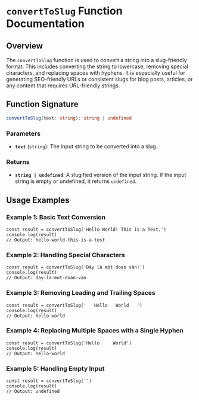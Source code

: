 # `convertToSlug` Function Documentation

## Overview

The `convertToSlug` function is used to convert a string into a slug-friendly format. This includes converting the string to lowercase, removing special characters, and replacing spaces with hyphens. It is especially useful for generating SEO-friendly URLs or consistent slugs for blog posts, articles, or any content that requires URL-friendly strings.

## Function Signature

```typescript
convertToSlug(text: string): string | undefined
```

### Parameters

- **`text`** (`string`): The input string to be converted into a slug.

### Returns

- **`string | undefined`**: A slugified version of the input string. If the input string is empty or undefined, it returns `undefined`.

## Usage Examples

### Example 1: Basic Text Conversion

```tsx
const result = convertToSlug('Hello World! This is a Test.')
console.log(result)
// Output: hello-world-this-is-a-test
```

### Example 2: Handling Special Characters

```tsx
const result = convertToSlug('Đây là một đoạn văn!')
console.log(result)
// Output: day-la-mot-doan-van
```

### Example 3: Removing Leading and Trailing Spaces

```tsx
const result = convertToSlug('   Hello   World   ')
console.log(result)
// Output: hello-world
```

### Example 4: Replacing Multiple Spaces with a Single Hyphen

```tsx
const result = convertToSlug('Hello     World')
console.log(result)
// Output: hello-world
```

### Example 5: Handling Empty Input

```tsx
const result = convertToSlug('')
console.log(result)
// Output: undefined
```
